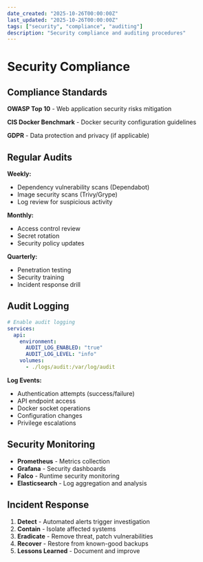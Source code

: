 ```yaml
---
date_created: "2025-10-26T00:00:00Z"
last_updated: "2025-10-26T00:00:00Z"
tags: ["security", "compliance", "auditing"]
description: "Security compliance and auditing procedures"
---
```

# Security Compliance

## Compliance Standards

**OWASP Top 10** - Web application security risks mitigation

**CIS Docker Benchmark** - Docker security configuration guidelines

**GDPR** - Data protection and privacy (if applicable)

## Regular Audits

**Weekly:**
- Dependency vulnerability scans (Dependabot)
- Image security scans (Trivy/Grype)
- Log review for suspicious activity

**Monthly:**
- Access control review
- Secret rotation
- Security policy updates

**Quarterly:**
- Penetration testing
- Security training
- Incident response drill

## Audit Logging

```yaml
# Enable audit logging
services:
  api:
    environment:
      AUDIT_LOG_ENABLED: "true"
      AUDIT_LOG_LEVEL: "info"
    volumes:
      - ./logs/audit:/var/log/audit
```

**Log Events:**
- Authentication attempts (success/failure)
- API endpoint access
- Docker socket operations
- Configuration changes
- Privilege escalations

## Security Monitoring

- **Prometheus** - Metrics collection
- **Grafana** - Security dashboards
- **Falco** - Runtime security monitoring
- **Elasticsearch** - Log aggregation and analysis

## Incident Response

1. **Detect** - Automated alerts trigger investigation
2. **Contain** - Isolate affected systems
3. **Eradicate** - Remove threat, patch vulnerabilities
4. **Recover** - Restore from known-good backups
5. **Lessons Learned** - Document and improve
